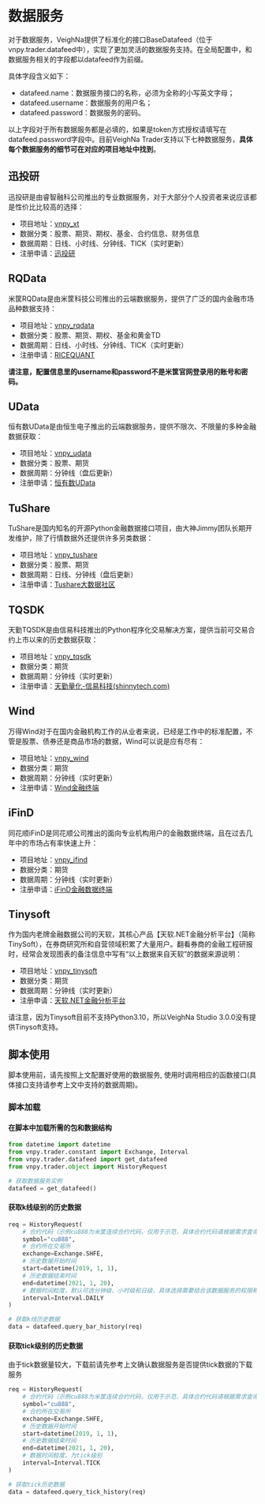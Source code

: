 # 数据服务


对于数据服务，VeighNa提供了标准化的接口BaseDatafeed（位于vnpy.trader.datafeed中），实现了更加灵活的数据服务支持。在全局配置中，和数据服务相关的字段都以datafeed作为前缀。

具体字段含义如下：
- datafeed.name：数据服务接口的名称，必须为全称的小写英文字母；
- datafeed.username：数据服务的用户名；
- datafeed.password：数据服务的密码。

以上字段对于所有数据服务都是必填的，如果是token方式授权请填写在datafeed.password字段中。目前VeighNa Trader支持以下七种数据服务，**具体每个数据服务的细节可在对应的项目地址中找到**。

## 迅投研

迅投研是由睿智融科公司推出的专业数据服务，对于大部分个人投资者来说应该都是性价比比较高的选择：
- 项目地址：[vnpy_xt](https://github.com/vnpy/vnpy_xt)
- 数据分类：股票、期货、期权、基金、合约信息、财务信息
- 数据周期：日线、小时线、分钟线、TICK（实时更新）
- 注册申请：[迅投研](https://xuntou.net/#/signup?utm_source=vnpy)

## RQData

米筐RQData是由米筐科技公司推出的云端数据服务，提供了广泛的国内金融市场品种数据支持：
- 项目地址：[vnpy_rqdata](https://github.com/vnpy/vnpy_rqdata)
- 数据分类：股票、期货、期权、基金和黄金TD
- 数据周期：日线、小时线、分钟线、TICK（实时更新）
- 注册申请：[RICEQUANT](https://www.ricequant.com/welcome/purchase?utm_source=vnpy)

**请注意，配置信息里的username和password不是米筐官网登录用的账号和密码。**


## UData

恒有数UData是由恒生电子推出的云端数据服务，提供不限次、不限量的多种金融数据获取：
- 项目地址：[vnpy_udata](https://github.com/vnpy/vnpy_udata)
- 数据分类：股票、期货
- 数据周期：分钟线（盘后更新）
- 注册申请：[恒有数UData](https://udata.hs.net/home)


## TuShare

TuShare是国内知名的开源Python金融数据接口项目，由大神Jimmy团队长期开发维护，除了行情数据外还提供许多另类数据：
- 项目地址：[vnpy_tushare](https://www.github.com/vnpy/vnpy_tushare)
- 数据分类：股票、期货
- 数据周期：日线、分钟线（盘后更新）
- 注册申请：[Tushare大数据社区](https://tushare.pro/)


## TQSDK
天勤TQSDK是由信易科技推出的Python程序化交易解决方案，提供当前可交易合约上市以来的历史数据获取：
- 项目地址：[vnpy_tqsdk](https://github.com/vnpy/vnpy_tqsdk)
- 数据分类：期货
- 数据周期：分钟线（实时更新）
- 注册申请：[天勤量化-信易科技(shinnytech.com)](https://www.shinnytech.com/tianqin)


## Wind
万得Wind对于在国内金融机构工作的从业者来说，已经是工作中的标准配置，不管是股票、债券还是商品市场的数据，Wind可以说是应有尽有：
- 项目地址：[vnpy_wind](https://github.com/vnpy/vnpy_wind)
- 数据分类：期货
- 数据周期：分钟线（实时更新）
- 注册申请：[Wind金融终端](https://www.wind.com.cn/newsite/wft.html)

## iFinD
同花顺iFinD是同花顺公司推出的面向专业机构用户的金融数据终端，且在过去几年中的市场占有率快速上升：
- 项目地址：[vnpy_ifind](https://github.com/vnpy/vnpy_ifind)
- 数据分类：期货
- 数据周期：分钟线（实时更新）
- 注册申请：[iFinD金融数据终端](http://www.51ifind.com/)

## Tinysoft
作为国内老牌金融数据公司的天软，其核心产品【天软.NET金融分析平台】（简称TinySoft），在券商研究所和自营领域积累了大量用户。翻看券商的金融工程研报时，经常会发现图表的备注信息中写有“以上数据来自天软”的数据来源说明：
- 项目地址：[vnpy_tinysoft](https://github.com/vnpy/vnpy_tinysoft)
- 数据分类：期货
- 数据周期：分钟线（实时更新）
- 注册申请：[天软.NET金融分析平台](http://www.tinysoft.com.cn/TSDN/HomePage.tsl)

请注意，因为Tinysoft目前不支持Python3.10，所以VeighNa Studio 3.0.0没有提供Tinysoft支持。

## 脚本使用
脚本使用前，请先按照上文配置好使用的数据服务, 使用时调用相应的函数接口(具体接口支持请参考上文中支持的数据周期)。

### 脚本加载

#### 在脚本中加载所需的包和数据结构

```python 3
from datetime import datetime
from vnpy.trader.constant import Exchange, Interval
from vnpy.trader.datafeed import get_datafeed
from vnpy.trader.object import HistoryRequest

# 获取数据服务实例
datafeed = get_datafeed()
```

#### 获取k线级别的历史数据

```python 3
req = HistoryRequest(
    # 合约代码（示例cu888为米筐连续合约代码，仅用于示范，具体合约代码请根据需求查询数据服务提供商）
    symbol="cu888",
    # 合约所在交易所
    exchange=Exchange.SHFE,
    # 历史数据开始时间
    start=datetime(2019, 1, 1),
    # 历史数据结束时间
    end=datetime(2021, 1, 20),
    # 数据时间粒度，默认可选分钟级、小时级和日级，具体选择需要结合该数据服务的权限和需求自行选择
    interval=Interval.DAILY
)

# 获取k线历史数据
data = datafeed.query_bar_history(req)
```

#### 获取tick级别的历史数据

由于tick数据量较大，下载前请先参考上文确认数据服务是否提供tick数据的下载服务

```python 3
req = HistoryRequest(
    # 合约代码（示例cu888为米筐连续合约代码，仅用于示范，具体合约代码请根据需求查询数据服务提供商）
    symbol="cu888",
    # 合约所在交易所
    exchange=Exchange.SHFE,
    # 历史数据开始时间
    start=datetime(2019, 1, 1),
    # 历史数据结束时间
    end=datetime(2021, 1, 20),
    # 数据时间粒度，为tick级别
    interval=Interval.TICK
)

# 获取tick历史数据
data = datafeed.query_tick_history(req)
```
